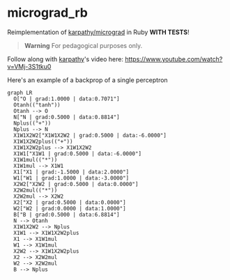 # micrograd_rb

Reimplementation of [karpathy/micrograd](https://github.com/karpathy/micrograd) in Ruby **WITH TESTS**! 

> **Warning**
> For pedagogical purposes only.

Follow along with [karpathy](https://github.com/karpathy)'s video here: https://www.youtube.com/watch?v=VMj-3S1tku0

Here's an example of a backprop of a single perceptron

```mermaid
graph LR
  O["O | grad:1.0000 | data:0.7071"]
  Otanh(("tanh"))
  Otanh --> O
  N["N | grad:0.5000 | data:0.8814"]
  Nplus(("+"))
  Nplus --> N
  X1W1X2W2["X1W1X2W2 | grad:0.5000 | data:-6.0000"]
  X1W1X2W2plus(("+"))
  X1W1X2W2plus --> X1W1X2W2
  X1W1["X1W1 | grad:0.5000 | data:-6.0000"]
  X1W1mul(("*"))
  X1W1mul --> X1W1
  X1["X1 | grad:-1.5000 | data:2.0000"]
  W1["W1 | grad:1.0000 | data:-3.0000"]
  X2W2["X2W2 | grad:0.5000 | data:0.0000"]
  X2W2mul(("*"))
  X2W2mul --> X2W2
  X2["X2 | grad:0.5000 | data:0.0000"]
  W2["W2 | grad:0.0000 | data:1.0000"]
  B["B | grad:0.5000 | data:6.8814"]
  N --> Otanh
  X1W1X2W2 --> Nplus
  X1W1 --> X1W1X2W2plus
  X1 --> X1W1mul
  W1 --> X1W1mul
  X2W2 --> X1W1X2W2plus
  X2 --> X2W2mul
  W2 --> X2W2mul
  B --> Nplus
```
